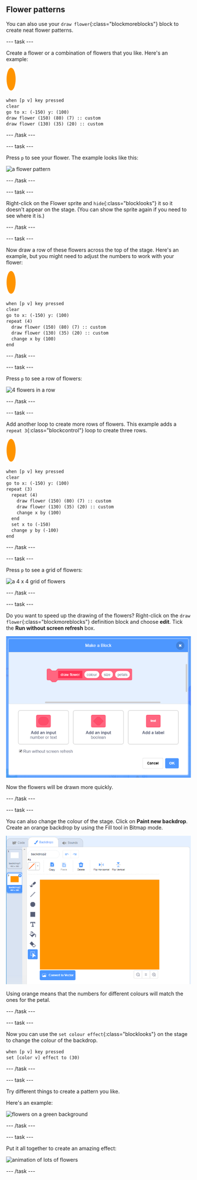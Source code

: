 ## Flower patterns

You can also use your `draw flower`{:class="blockmoreblocks"} block to create neat flower patterns. 

--- task ---

Create a flower or a combination of flowers that you like. Here's an example:

![flower sprite](images/flower-sprite.png)

```blocks
when [p v] key pressed
clear
go to x: (-150) y: (100)
draw flower (150) (80) (7) :: custom
draw flower (130) (35) (20) :: custom
```

--- /task ---

--- task ---

Press `p` to see your flower. The example looks like this:

![a flower pattern](images/flower-for-pattern-example.png)  

--- /task ---

--- task ---

Right-click on the Flower sprite and `hide`{:class="blocklooks"} it so it doesn't appear on the stage. (You can show the sprite again if you need to see where it is.)

--- /task ---

--- task ---

Now draw a row of these flowers across the top of the stage. Here's an example, but you might need to adjust the numbers to work with your flower:

![flower sprite](images/flower-sprite.png)

```blocks
when [p v] key pressed
clear
go to x: (-150) y: (100)
repeat (4) 
  draw flower (150) (80) (7) :: custom
  draw flower (130) (35) (20) :: custom
  change x by (100)
end
```

--- /task ---

--- task ---

Press `p` to see a row of flowers: 

![4 flowers in a row](images/flower-pattern-row-example.png)

--- /task ---

--- task ---

Add another loop to create more rows of flowers. This example adds a `repeat 3`{:class="blockcontrol"} loop to create three rows. 

![flower sprite](images/flower-sprite.png)

```blocks
when [p v] key pressed
clear
go to x: (-150) y: (100)
repeat (3) 
  repeat (4) 
    draw flower (150) (80) (7) :: custom
    draw flower (130) (35) (20) :: custom
    change x by (100)
  end
  set x to (-150)
  change y by (-100)
end
```
 
--- /task ---

--- task ---

Press `p` to see a grid of flowers: 

![a 4 x 4 grid of flowers](images/flower-pattern-rows-example.png)

--- /task ---

--- task ---

Do you want to speed up the drawing of the flowers? Right-click on the `draw flower`{:class="blockmoreblocks"} definition block and choose **edit**. Tick the **Run without screen refresh** box. 

![turn no refresh option off](images/flower-no-refresh.png)

Now the flowers will be drawn more quickly. 

--- /task ---

--- task ---

You can also change the colour of the stage. Click on **Paint new backdrop**. Create an orange backdrop by using the Fill tool in Bitmap mode. 

![paint new backdrop](images/flower-orange-backdrop.png)

Using orange means that the numbers for different colours will match the ones for the petal. 
 
--- /task ---

--- task ---

Now you can use the `set colour effect`{:class="blocklooks"} on the stage to change the colour of the backdrop.
 
```blocks
when [p v] key pressed
set [color v] effect to (30)
```

--- /task ---

--- task ---

Try different things to create a pattern you like. 

Here's an example: 
 
![flowers on a green background](images/flower-pattern-background.png)
 
--- /task ---

--- task ---

Put it all together to create an amazing effect:

![animation of lots of flowers](images/flower-gen-example.gif)

--- /task ---
